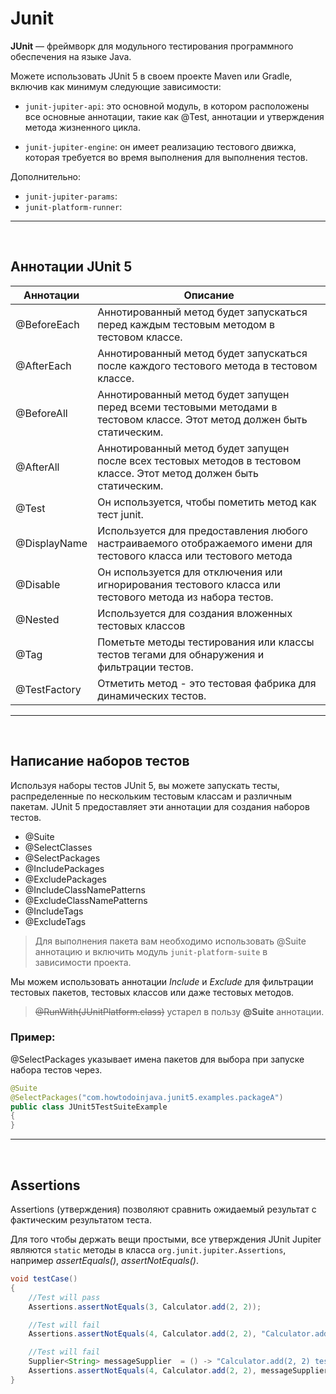 # Junit

**JUnit** — фреймворк для модульного тестирования программного обеспечения на языке Java.

Можете использовать JUnit 5 в своем проекте Maven или Gradle, включив как минимум следующие зависимости:


+ `junit-jupiter-api`: это основной модуль, в котором расположены все основные аннотации, такие как @Test, аннотации и утверждения метода жизненного цикла.

+ `junit-jupiter-engine`: он имеет реализацию тестового движка, которая требуется во время выполнения для выполнения тестов.

Дополнительно:

+ `junit-jupiter-params`:
+ `junit-platform-runner`:
___
<br>

## Аннотации JUnit 5

|Аннотации |Описание|
|   ----   | -----  |
|@BeforeEach | Аннотированный метод будет запускаться перед каждым тестовым методом в тестовом классе.
|@AfterEach  | Аннотированный метод будет запускаться после каждого тестового метода в тестовом классе.
|@BeforeAll  | Аннотированный метод будет запущен перед всеми тестовыми методами в тестовом классе. Этот метод должен быть статическим.
|@AfterAll   |Аннотированный метод будет запущен после всех тестовых методов в тестовом классе. Этот метод должен быть статическим.
|@Test       |Он используется, чтобы пометить метод как тест junit.
|@DisplayName |Используется для предоставления любого настраиваемого отображаемого имени для тестового класса или тестового метода
|@Disable    |Он используется для отключения или игнорирования тестового класса или тестового метода из набора тестов.
|@Nested     |Используется для создания вложенных тестовых классов
|@Tag        |Пометьте методы тестирования или классы тестов тегами для обнаружения и фильтрации тестов.
|@TestFactory |Отметить метод - это тестовая фабрика для динамических тестов.
___
<br>

## Написание наборов тестов

Используя наборы тестов JUnit 5, вы можете запускать тесты, распределенные по нескольким тестовым классам и различным пакетам. JUnit 5 предоставляет эти аннотации для создания наборов тестов.

+ @Suite
+ @SelectClasses
+ @SelectPackages
+ @IncludePackages
+ @ExcludePackages
+ @IncludeClassNamePatterns
+ @ExcludeClassNamePatterns
+ @IncludeTags
+ @ExcludeTags

> Для выполнения пакета вам необходимо использовать @Suite аннотацию и включить модуль `junit-platform-suite` в зависимости проекта.

Мы можем использовать аннотации *Include* и *Exclude* для фильтрации тестовых пакетов, тестовых классов или даже тестовых методов.

> <s>@RunWith(JUnitPlatform.class)</s> устарел в пользу **@Suite** аннотации.

### Пример: 
@SelectPackages указывает имена пакетов для выбора при запуске набора тестов через.

```Java
@Suite
@SelectPackages("com.howtodoinjava.junit5.examples.packageA")
public class JUnit5TestSuiteExample
{
}
```
___
<br>

## Assertions

Assertions (утверждения) позволяют сравнить ожидаемый результат с фактическим результатом теста.

Для того чтобы держать вещи простыми, все утверждения JUnit Jupiter являются `static` методы в класса `org.junit.jupiter.Assertions`, например *assertEquals()*, *assertNotEquals()*.

```Java
void testCase()
{
    //Test will pass
    Assertions.assertNotEquals(3, Calculator.add(2, 2));

    //Test will fail
    Assertions.assertNotEquals(4, Calculator.add(2, 2), "Calculator.add(2, 2) test failed");

    //Test will fail
    Supplier<String> messageSupplier  = () -> "Calculator.add(2, 2) test failed";
    Assertions.assertNotEquals(4, Calculator.add(2, 2), messageSupplier);
}
```
